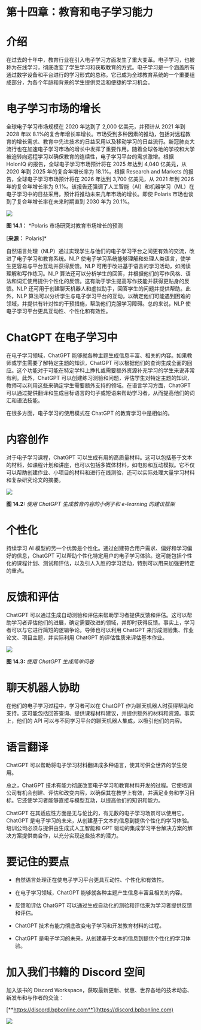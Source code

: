 # 第十四章：教育和电子学习能力

# 介绍

在过去的十年中，教育行业在引入电子学习方面发生了重大变革。电子学习，也被称为在线学习，彻底改变了学生学习和获取教育的方式。电子学习是一个涵盖所有通过数字设备和平台进行的学习形式的总称。它已成为全球教育系统的一个重要组成部分，为各个年龄和背景的学生提供灵活和便捷的学习机会。

# 电子学习市场的增长

全球电子学习市场规模在 2020 年达到了 2,000 亿美元，并预计从 2021 年到 2028 年以 8.1%的复合年增长率增长。市场受到多种因素的推动，包括对远程教育的增长需求、教育中先进技术的日益采用以及移动学习的日益流行。新冠肺炎大流行也在加速电子学习市场的增长中发挥了重要作用。随着全球各地的学校和大学被迫转向远程学习以确保教育的连续性，电子学习平台的需求激增。根据 HolonIQ 的报告，全球电子学习市场预计将在 2025 年达到 4,040 亿美元，从 2020 年到 2025 年的复合年增长率为 18.1%。根据 Research and Markets 的报告，全球电子学习市场预计将在 2026 年达到 3,700 亿美元，从 2021 年到 2026 年的复合年增长率为 9.1%。该报告还强调了人工智能（AI）和机器学习（ML）在电子学习中的日益采用，预计将推动未来几年市场的增长。即使 Polaris 市场也谈到了复合年增长率在未来时期直到 2030 年为 20.1%。

![](img/Figure-14.1.jpg)

**图 14.1：** *Polaris 市场研究对教育市场增长的预测

[**来源：** Polaris]*

自然语言处理（NLP）通过实现学生与他们的电子学习平台之间更有效的交流，改进了电子学习和教育系统。NLP 使电子学习系统能够理解和处理人类语言，使学生更容易与平台互动并获得反馈。NLP 可用于改进基于语言的学习活动，如阅读理解和写作练习。NLP 算法还可以分析学生的回答，并根据他们的写作风格、语法和词汇使用提供个性化的反馈。这有助于学生提高写作技能并获得更贴身的反馈。NLP 还可用于创建聊天机器人和虚拟助手，回答学生的问题并提供帮助。此外，NLP 算法可以分析学生与电子学习平台的互动，以确定他们可能遇到困难的领域，并提供有针对性的干预措施，帮助他们克服学习障碍。总的来说，NLP 使电子学习平台更具互动性、个性化和有效性。

# ChatGPT 在电子学习中

在电子学习领域，ChatGPT 能够就各种主题生成信息丰富、相关的内容。如果教师或学生需要了解特定主题的知识，ChatGPT 可以根据他们的查询生成全面的回应。这个功能对于可能在特定学科上挣扎或需要额外资源补充学习的学生来说非常有利。此外，ChatGPT 可以创建练习测验和问题，评估学生对特定主题的知识，教师可以利用这些来确定学生需要额外支持的领域。在语言学习方面，ChatGPT 可以通过提供翻译和生成目标语言的句子或短语来帮助学习者，从而提高他们的词汇和语法技能。

在很多方面，电子学习的使用模式在 ChatGPT 的教育学习中是相似的。

# 内容创作

对于电子学习课程，ChatGPT 可以生成有用的高质量材料。这可以包括基于文本的材料，如课程计划和讲座，也可以包括多媒体材料，如电影和互动模拟。它不仅可以帮助创建作业、小项目的材料和进行在线测验，还可以实际处理大量学习材料和复杂研究论文的摘要。

![](img/Figure-14.2.jpg)

**图 14.2:** *使用 ChatGPT 生成教育内容的小例子和 e-learning 的建议框架*

# 个性化

持续学习 AI 模型的另一个优势是个性化。通过创建符合用户需求、偏好和学习偏好的信息，ChatGPT 可以帮助个性化特定用户的电子学习体验。这可能包括个性化的课程计划、测试和评估，以及引人入胜的学习活动，特别可以用来加强更特定的重点。

# 反馈和评估

ChatGPT 可以通过生成自动测验和评估来帮助学习者提供反馈和评估。这可以帮助学习者评估他们的进展，确定需要改进的领域，并即时获得反馈。事实上，学习者可以与它进行简短的逻辑争论。导师也可以利用 ChatGPT 来形成测验集、作业论文、项目主题，并实际利用 ChatGPT 的评估性质来评估基本作业。

![](img/Figure-14.3.jpg)

**图 14.3:** *使用 ChatGPT 生成简单问卷*

# 聊天机器人协助

在他们的电子学习过程中，学习者可以在 ChatGPT 作为聊天机器人时获得帮助和支持。这可能包括回答查询、提供课程材料建议，并提供额外的材料和资源。事实上，他们的 API 可以与不同学习平台的聊天机器人集成，以吸引他们的内容。

# 语言翻译

ChatGPT 可以帮助将电子学习材料翻译成多种语言，使其可供全世界的学生使用。

总之，ChatGPT 技术有能力彻底改变电子学习和教育材料开发的过程。它使培训公司有机会创建、评估和改变内容，以确保其在教学上有效，并满足业务和学习目标。它还使学习者能够直接与模型互动，以提高他们的知识和能力。

ChatGPT 在其适应性方面是无与伦比的，有无数的电子学习场景可以使用它。ChatGPT 是电子学习的未来，从创建基于文本的信息到提供个性化的学习体验。培训公司必须与提供由生成式人工智能和 GPT 驱动的集成学习平台解决方案的解决方案提供商合作，以充分实现这些技术的潜力。

# 要记住的要点

+   自然语言处理正在使电子学习平台更具互动性、个性化和有效性。

+   在电子学习领域，ChatGPT 能够就各种主题产生信息丰富且相关的内容。

+   反馈和评估 ChatGPT 可以通过生成自动化的测验和评估来为学习者提供反馈和评估。

+   ChatGPT 技术有能力彻底改变电子学习和开发教育材料的过程。

+   ChatGPT 是电子学习的未来，从创建基于文本的信息到提供个性化的学习体验。

# 加入我们书籍的 Discord 空间

加入该书的 Discord Workspace，获取最新更新、优惠、世界各地的技术动态、新发布和与作者的交流：

[**https://discord.bpbonline.com**](https://discord.bpbonline.com)

![](img/dis.jpg)
